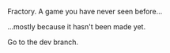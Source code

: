 Fractory. A game you have never seen before...

...mostly because it hasn't been made yet.

Go to the dev branch.
